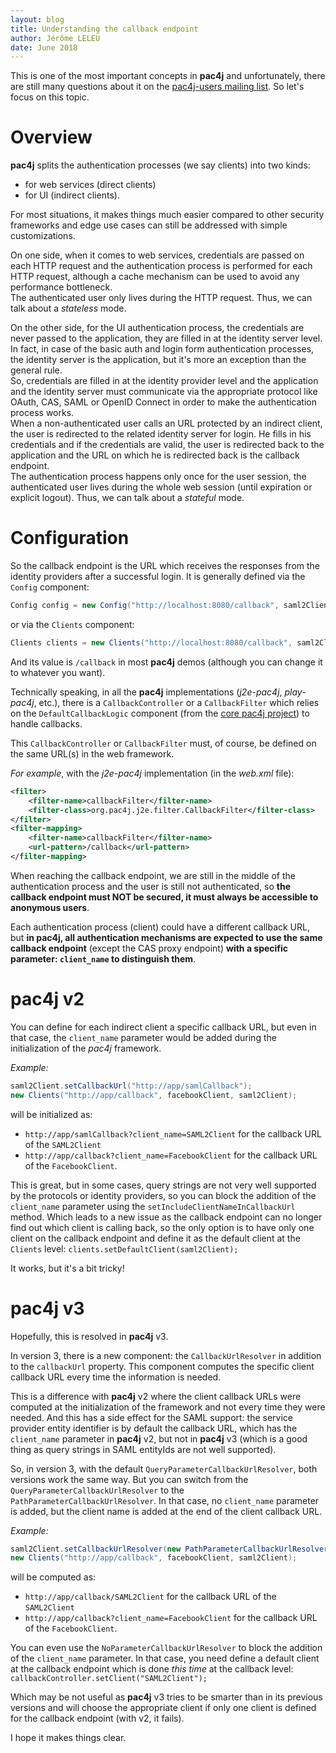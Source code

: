 ```yaml
---
layout: blog
title: Understanding the callback endpoint
author: Jérôme LELEU
date: June 2018
---
```


This is one of the most important concepts in **pac4j** and unfortunately, there are still many questions about it on the [pac4j-users mailing list](https://groups.google.com/forum/?fromgroups#!forum/pac4j-users). So let's focus on this topic.

# Overview

**pac4j** splits the authentication processes (we say clients) into two kinds:

- for web services (direct clients)
- for UI (indirect clients).

For most situations, it makes things much easier compared to other security frameworks and edge use cases can still be addressed with simple customizations.

On one side, when it comes to web services, credentials are passed on each HTTP request and the authentication process is performed for each HTTP request, although a cache mechanism can be used to avoid any performance bottleneck.  
The authenticated user only lives during the HTTP request. Thus, we can talk about a *stateless* mode.

On the other side, for the UI authentication process, the credentials are never passed to the application, they are filled in at the identity server level. In fact, in case of the basic auth and login form authentication processes, the identity server is the application, but it's more an exception than the general rule.  
So, credentials are filled in at the identity provider level and the application and the identity server must communicate via the appropriate protocol like OAuth, CAS, SAML or OpenID Connect in order to make the authentication process works.  
When a non-authenticated user calls an URL protected by an indirect client, the user is redirected to the related identity server for login. He fills in his credentials and if the credentials are valid, the user is redirected back to the application and the URL on which he is redirected back is the callback endpoint.  
The authentication process happens only once for the user session, the authenticated user lives during the whole web session (until expiration or explicit logout). Thus, we can talk about a *stateful* mode.


# Configuration

So the callback endpoint is the URL which receives the responses from the identity providers after a successful login. It is generally defined via the `Config` component:

```java
Config config = new Config("http://localhost:8080/callback", saml2Client, facebookClient);
```

or via the `Clients` component:

```java
Clients clients = new Clients("http://localhost:8080/callback", saml2Client, facebookClient);
```

And its value is `/callback` in most **pac4j** demos (although you can change it to whatever you want).

Technically speaking, in all the **pac4j** implementations (*j2e-pac4j*, *play-pac4j*, etc.), there is a `CallbackController` or a `CallbackFilter` which relies on the `DefaultCallbackLogic` component (from the [core pac4j project](https://github.com/pac4j/pac4j)) to handle callbacks.

This `CallbackController` or `CallbackFilter` must, of course, be defined on the same URL(s) in the web framework.

*For example*, with the *j2e-pac4j* implementation (in the *web.xml* file):

```xml
<filter>
    <filter-name>callbackFilter</filter-name>
    <filter-class>org.pac4j.j2e.filter.CallbackFilter</filter-class>
</filter>
<filter-mapping>
    <filter-name>callbackFilter</filter-name>
    <url-pattern>/callback</url-pattern>
</filter-mapping>
```

When reaching the callback endpoint, we are still in the middle of the authentication process and the user is still not authenticated, so **the callback endpoint must NOT be secured, it must always be accessible to anonymous users**.

Each authentication process (client) could have a different callback URL, but **in pac4j, all authentication mechanisms are expected to use the same callback endpoint** (except the CAS proxy endpoint) **with a specific parameter: `client_name` to distinguish them**.


# **pac4j** v2

You can define for each indirect client a specific callback URL, but even in that case, the `client_name` parameter would be added during the initialization of the *pac4j* framework.

*Example:*

```java
saml2Client.setCallbackUrl("http://app/samlCallback");
new Clients("http://app/callback", facebookClient, saml2Client);
```

will be initialized as:

- `http://app/samlCallback?client_name=SAML2Client` for the callback URL of the `SAML2Client`
- `http://app/callback?client_name=FacebookClient` for the callback URL of the `FacebookClient`.

This is great, but in some cases, query strings are not very well supported by the protocols or identity providers, so you can block the addition of the `client_name` parameter using the `setIncludeClientNameInCallbackUrl` method.
Which leads to a new issue as the callback endpoint can no longer find out which client is calling back, so the only option is to have only one client on the callback endpoint and define it as the default client at the `Clients` level: `clients.setDefaultClient(saml2Client);`

It works, but it's a bit tricky!


# **pac4j** v3

Hopefully, this is resolved in **pac4j** v3.

In version 3, there is a new component: the `CallbackUrlResolver` in addition to the `callbackUrl` property. This component computes the specific client callback URL every time the information is needed.

This is a difference with **pac4j** v2 where the client callback URLs were computed at the initialization of the framework and not every time they were needed. And this has a side effect for the SAML support:
the service provider entity identifier is by default the callback URL, which has the `client_name` parameter in **pac4j** v2, but not in **pac4j** v3 (which is a good thing as query strings in SAML entityIds are not well supported).

So, in version 3, with the default `QueryParameterCallbackUrlResolver`, both versions work the same way. But you can switch from the `QueryParameterCallbackUrlResolver` to the `PathParameterCallbackUrlResolver`.
In that case, no `client_name` parameter is added, but the client name is added at the end of the client callback URL.

*Example:*

```java
saml2Client.setCallbackUrlResolver(new PathParameterCallbackUrlResolver());
new Clients("http://app/callback", facebookClient, saml2Client);
```

will be computed as:

- `http://app/callback/SAML2Client` for the callback URL of the `SAML2Client`
- `http://app/callback?client_name=FacebookClient` for the callback URL of the `FacebookClient`.

You can even use the `NoParameterCallbackUrlResolver` to block the addition of the `client_name` parameter. In that case, you need define a default client at the callback endpoint which is done *this time* at the callback level: `callbackController.setClient("SAML2Client");`

Which may be not useful as **pac4j** v3 tries to be smarter than in its previous versions and will choose the appropriate client if only one client is defined for the callback endpoint (with v2, it fails).

I hope it makes things clear.
